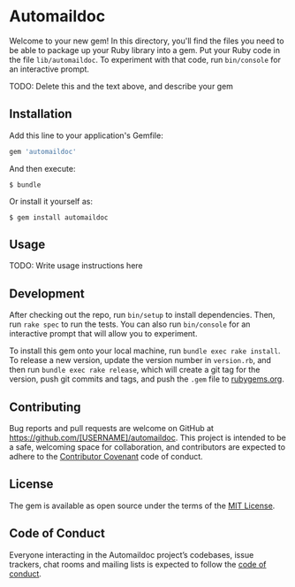 # Automaildoc

Welcome to your new gem! In this directory, you'll find the files you need to be able to package up your Ruby library into a gem. Put your Ruby code in the file `lib/automaildoc`. To experiment with that code, run `bin/console` for an interactive prompt.

TODO: Delete this and the text above, and describe your gem

## Installation

Add this line to your application's Gemfile:

```ruby
gem 'automaildoc'
```

And then execute:

    $ bundle

Or install it yourself as:

    $ gem install automaildoc

## Usage

TODO: Write usage instructions here

## Development

After checking out the repo, run `bin/setup` to install dependencies. Then, run `rake spec` to run the tests. You can also run `bin/console` for an interactive prompt that will allow you to experiment.

To install this gem onto your local machine, run `bundle exec rake install`. To release a new version, update the version number in `version.rb`, and then run `bundle exec rake release`, which will create a git tag for the version, push git commits and tags, and push the `.gem` file to [rubygems.org](https://rubygems.org).

## Contributing

Bug reports and pull requests are welcome on GitHub at https://github.com/[USERNAME]/automaildoc. This project is intended to be a safe, welcoming space for collaboration, and contributors are expected to adhere to the [Contributor Covenant](http://contributor-covenant.org) code of conduct.

## License

The gem is available as open source under the terms of the [MIT License](http://opensource.org/licenses/MIT).

## Code of Conduct

Everyone interacting in the Automaildoc project’s codebases, issue trackers, chat rooms and mailing lists is expected to follow the [code of conduct](https://github.com/[USERNAME]/automaildoc/blob/master/CODE_OF_CONDUCT.md).
